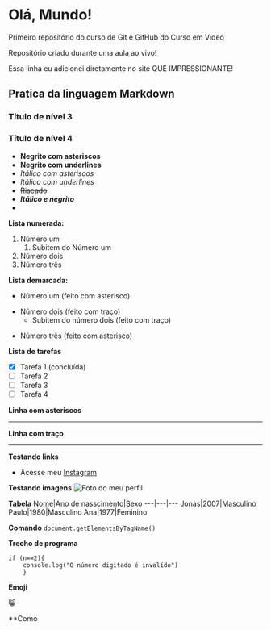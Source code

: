 # Olá, Mundo!
 Primeiro repositório do curso de Git e GitHub do Curso em Vídeo

Repositório criado durante uma aula ao vivo!

Essa linha eu adicionei diretamente no site QUE IMPRESSIONANTE!

## Pratica da linguagem Markdown 
### Título de nível 3
### Título de nível 4

* **Negrito com asteriscos**
* __Negrito com underlines__
* *Itálico com asteriscos*
* _Itálico com underlines_
* ~~Riscado~~
* __*Itálico e negrito*__
* 
**Lista numerada:**
1. Número um
   1. Subitem do Número um
2. Número dois
4. Número três

**Lista demarcada:**
* Número um (feito com asterisco)
- Número dois (feito com traço)
   - Subitem do número dois  (feito com traço)
* Número três (feito com asterisco)

**Lista de tarefas**
- [x] Tarefa 1 (concluída)
- [ ] Tarefa 2
- [ ] Tarefa 3
- [ ] Tarefa 4

**Linha com asteriscos**

***

**Linha com traço**

---

**Testando links**
* Acesse meu [Instagram](https://www.instagram.com/candidod_jonas/)

**Testando imagens**
![Foto do meu perfil](https://github.com/JonasCandido/Ola-Mundo/assets/135389969/20c36a44-c317-4324-bce7-5db8e5991be9)

**Tabela**
Nome|Ano de nasscimento|Sexo
---|---|---
Jonas|2007|Masculino
Paulo|1980|Masculino
Ana|1977|Feminino

**Comando**
`
document.getElementsByTagName()
`

**Trecho de programa**
```
if (n==2){
    console.log("O número digitado é invalído")
    }
```

**Emoji**

:smile_cat:

**Como 
